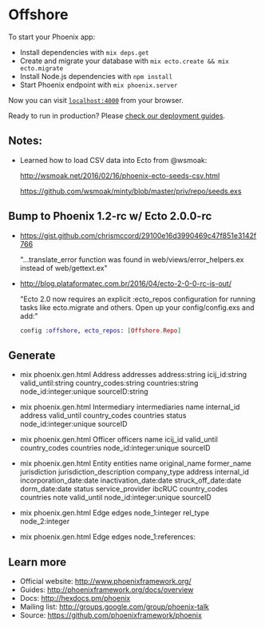 # Offshore

To start your Phoenix app:

  * Install dependencies with `mix deps.get`
  * Create and migrate your database with `mix ecto.create && mix ecto.migrate`
  * Install Node.js dependencies with `npm install`
  * Start Phoenix endpoint with `mix phoenix.server`

Now you can visit [`localhost:4000`](http://localhost:4000) from your browser.

Ready to run in production? Please [check our deployment guides](http://www.phoenixframework.org/docs/deployment).

## Notes:
  * Learned how to load CSV data into Ecto from @wsmoak:

    http://wsmoak.net/2016/02/16/phoenix-ecto-seeds-csv.html

    https://github.com/wsmoak/minty/blob/master/priv/repo/seeds.exs

## Bump to Phoenix 1.2-rc w/ Ecto 2.0.0-rc
  * https://gist.github.com/chrismccord/29100e16d3990469c47f851e3142f766

    "...translate_error function was found in web/views/error_helpers.ex instead of web/gettext.ex"

  * http://blog.plataformatec.com.br/2016/04/ecto-2-0-0-rc-is-out/

    "Ecto 2.0 now requires an explicit :ecto_repos configuration for running tasks like ecto.migrate and others. Open up your config/config.exs and add:"

    ````elixir
    config :offshore, ecto_repos: [Offshore.Repo]
    ````

## Generate

  * mix phoenix.gen.html Address addresses address:string icij_id:string valid_until:string country_codes:string countries:string node_id:integer:unique sourceID:string
  * mix phoenix.gen.html Intermediary intermediaries name internal_id address valid_until country_codes countries status node_id:integer:unique sourceID
  * mix phoenix.gen.html Officer officers name icij_id valid_until country_codes countries node_id:integer:unique sourceID
  * mix phoenix.gen.html Entity entities name original_name former_name jurisdiction jurisdiction_description company_type address internal_id incorporation_date:date inactivation_date:date struck_off_date:date dorm_date:date status service_provider ibcRUC country_codes countries note valid_until node_id:integer:unique sourceID
  * mix phoenix.gen.html Edge edges node_1:integer rel_type node_2:integer
  
  * mix phoenix.gen.html Edge edges node_1:references:

## Learn more

  * Official website: http://www.phoenixframework.org/
  * Guides: http://phoenixframework.org/docs/overview
  * Docs: http://hexdocs.pm/phoenix
  * Mailing list: http://groups.google.com/group/phoenix-talk
  * Source: https://github.com/phoenixframework/phoenix

